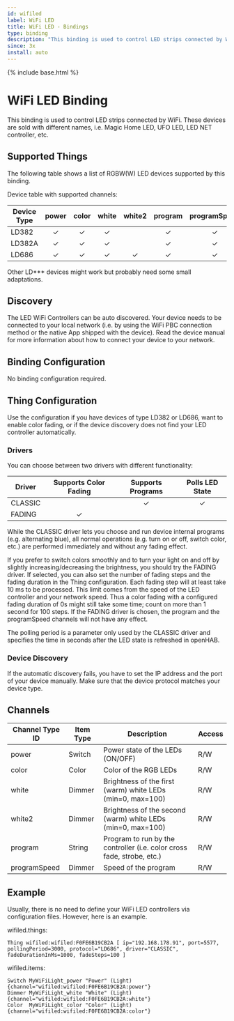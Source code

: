 ```yaml
---
id: wifiled
label: WiFi LED
title: WiFi LED - Bindings
type: binding
description: "This binding is used to control LED strips connected by WiFi."
since: 3x
install: auto
---
```


<!-- Attention authors: Do not edit directly. Please add your changes to the appropriate source repository -->

{% include base.html %}

# WiFi LED Binding

This binding is used to control LED strips connected by WiFi.
These devices are sold with different names, i.e. Magic Home LED, UFO LED, LED NET controller, etc.  

## Supported Things

The following table shows a list of RGBW(W) LED devices supported by this binding.

Device table with supported channels:

| Device Type | power | color | white | white2 | program | programSpeed |
|-------------|:-----:|:-----:|:-----:|:------:|:-------:|:------------:|
| LD382       |   ✓   |   ✓   |   ✓   |        |    ✓    |      ✓       |
| LD382A      |   ✓   |   ✓   |   ✓   |        |    ✓    |      ✓       |
| LD686       |   ✓   |   ✓   |   ✓   |   ✓    |    ✓    |      ✓       |

Other LD*** devices might work but probably need some small adaptations.

## Discovery

The LED WiFi Controllers can be auto discovered.
Your device needs to be connected to your local network (i.e. by using the WiFi PBC connection method or the native App shipped with the device).
Read the device manual for more information about how to connect your device to your network.

## Binding Configuration

No binding configuration required.

## Thing Configuration

Use the configuration if you have devices of type LD382 or LD686, want to enable color fading,
or if the device discovery does not find your LED controller automatically.

### Drivers

You can choose between two drivers with different functionality:

| Driver  | Supports Color Fading | Supports Programs | Polls LED State |
|---------|:---------------------:|:-----------------:|:---------------:|
| CLASSIC |                       |         ✓         |        ✓        |
| FADING  |            ✓          |                   |                 |

While the CLASSIC driver lets you choose and run device internal programs (e.g. alternating blue),
all normal operations (e.g. turn on or off, switch color, etc.) are performed immediately and
without any fading effect.

If you prefer to switch colors smoothly and to turn your light on and off by slightly increasing/decreasing the brightness, you should try the FADING driver.
If selected, you can also set the number of fading steps and the fading duration in the Thing configuration.
Each fading step will at least take 10 ms to be processed.
This limit comes from the speed of the LED controller and your network speed.
Thus a color fading with a configured fading duration of 0s might still take some time; count on more than 1 second for 100 steps.
If the FADING driver is chosen, the program and the programSpeed channels will not have any effect.

The polling period is a parameter only used by the CLASSIC driver and specifies the time in seconds after the LED state is refreshed in openHAB.

### Device Discovery

If the automatic discovery fails, you have to set the IP address and the port of your device manually.
Make sure that the device protocol matches your device type.

## Channels

| Channel Type ID | Item Type | Description                                                            | Access |
|-----------------|-----------|------------------------------------------------------------------------|--------|
| power           | Switch    | Power state of the LEDs (ON/OFF)                                       | R/W    |
| color           | Color     | Color of the RGB LEDs                                                  | R/W    |
| white           | Dimmer    | Brightness of the first (warm) white LEDs (min=0, max=100)             | R/W    |
| white2          | Dimmer    | Brightness of the second (warm) white LEDs (min=0, max=100)            | R/W    |
| program         | String    | Program to run by the controller (i.e. color cross fade, strobe, etc.) | R/W    |
| programSpeed    | Dimmer    | Speed of the program                                                   | R/W    |

## Example

Usually, there is no need to define your WiFi LED controllers via configuration files.
However, here is an example.

wifiled.things:

```
Thing wifiled:wifiled:F0FE6B19CB2A [ ip="192.168.178.91", port=5577, pollingPeriod=3000, protocol="LD686", driver="CLASSIC", fadeDurationInMs=1000, fadeSteps=100 ]
```

wifiled.items:

```
Switch MyWiFiLight_power "Power" (Light) {channel="wifiled:wifiled:F0FE6B19CB2A:power"}
Dimmer MyWiFiLight_white "White" (Light) {channel="wifiled:wifiled:F0FE6B19CB2A:white"}
Color  MyWiFiLight_color "Color" (Light) {channel="wifiled:wifiled:F0FE6B19CB2A:color"}
```
